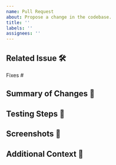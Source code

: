 ```yaml
---
name: Pull Request
about: Propose a change in the codebase.
title: ''
labels: ''
assignees: ''
---
```


## Related Issue 🛠
<!-- 
    Please link to a related issue in the repository.
    If you haven't yet, please create an issue describing the bug or feature request.

    NOTE: Not all PRs must relate to an issue.
    If the PR doesn't relate to an issue, describe the motivation for the changes below.
-->

Fixes #

## Summary of Changes 👀

<!-- 
    Please provide a summary of the change.
    If it fixes a bug or resolves a feature request, be sure to link to that issue.
-->

## Testing Steps 🧪

<!-- 
    Describe the tests that you ran to verify your changes.
    Provide instructions so we can reproduce.
    Please also list any relevant details for your test configuration.
-->

## Screenshots 📸

<!--
    If it's a visual change to an existing feature, please provide a screenshot of what it looked like before your change and what it looks like now.
    If this is a new feature, please provide a screenshot or a GIF of the feature in action.
-->

## Additional Context 📝

<!-- 
    Any additional context or information you feel might be necessary.
    For example: Dependencies to other changes, changes made in scope of this PR, etc.
-->
